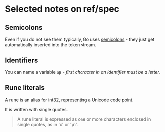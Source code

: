 # Selected notes on ref/spec

## Semicolons

Even if you do not see them typically, Go uses
  [semicolons](https://golang.org/ref/spec#Semicolons) - they just get
  automatically inserted into the token stream.

## Identifiers

You can name a variable `αβ` - *first character in an identifier must be a letter*. 


## Rune literals

A rune is an alias for int32, representing a Unicode code point.

It is written with single quotes.

> A rune literal is expressed as one or more characters enclosed in single quotes, as in 'x' or '\n'.

[embedmd]:# (../x/runevalue/main.go)